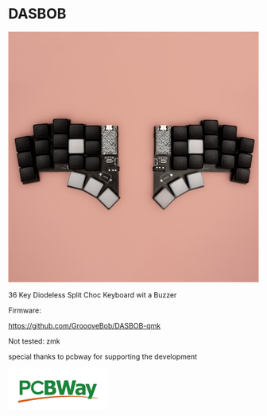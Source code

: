 # DASBOB

![alt text](https://github.com/GroooveBob/DASBOB/blob/main/pic/dasbob.png)


36 Key Diodeless Split Choc Keyboard wit a Buzzer 

Firmware:

https://github.com/GroooveBob/DASBOB-qmk


Not tested: zmk

special thanks to pcbway for supporting the development

![alt text](https://github.com/GroooveBob/DASBOB/blob/main/pic/pcbway-logo-trasppng.png)
